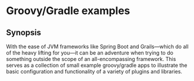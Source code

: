 Groovy/Gradle examples
===

Synopsis
---
With the ease of JVM frameworks like Spring Boot and Grails—which do all of the heavy lifting for you—it can be an adventure when trying to do something outside the scope of an all-encompassing framework. This serves as a collection of small example groovy/gradle apps to illustrate the basic configuration and functionality of a variety of plugins and libraries.
